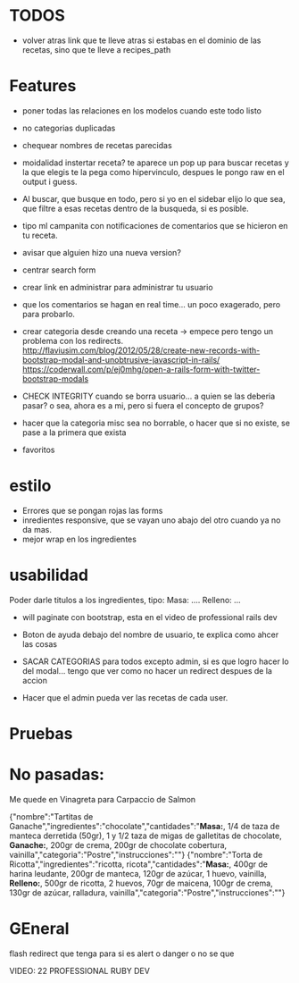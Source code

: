 # TODOS


* volver atras link que te lleve atras si estabas en el dominio de las recetas, sino que te lleve a recipes_path


# Features




* poner todas las relaciones en los modelos cuando este todo listo
* no categorias duplicadas
* chequear nombres de recetas parecidas

* moidalidad instertar receta? te aparece un pop up para buscar recetas y la que elegis te la pega como hipervinculo, despues le pongo raw en el output i guess.

* Al buscar, que busque en todo, pero si yo en el sidebar elijo lo que sea, que filtre a esas recetas dentro de la busqueda, si es posible.


* tipo ml campanita con notificaciones de comentarios que se hicieron en tu receta.
* avisar que alguien hizo una nueva version?
* centrar search form

* crear link en administrar para administrar tu usuario

* que los comentarios se hagan en real time... un poco exagerado, pero para probarlo.

* crear categoria desde creando una receta -> empece pero tengo un problema con los redirects.
        http://flaviusim.com/blog/2012/05/28/create-new-records-with-bootstrap-modal-and-unobtrusive-javascript-in-rails/
        https://coderwall.com/p/ej0mhg/open-a-rails-form-with-twitter-bootstrap-modals

* CHECK INTEGRITY cuando se borra usuario... a quien se las deberia pasar? o sea, ahora es a mi, pero si fuera el concepto de grupos?

* hacer que la categoria misc sea no borrable, o hacer que si no existe, se pase a la primera que exista


* favoritos


# estilo
* Errores que se pongan rojas las forms
* inredientes responsive, que se vayan uno abajo del otro cuando ya no da mas.
* mejor wrap en los ingredientes

# usabilidad
Poder darle titulos a los ingredientes, tipo: Masa: .... Relleno: ...
* will paginate con bootstrap, esta en el video de professional rails dev
* Boton de ayuda debajo del nombre de usuario, te explica como ahcer las cosas

* SACAR CATEGORIAS para todos excepto admin, si es que logro hacer lo del modal... tengo que ver como no hacer un redirect despues de la accion

* Hacer que el admin pueda ver las recetas de cada user.

# Pruebas




# No pasadas:
Me quede en Vinagreta para Carpaccio de Salmon

{"nombre":"Tartitas de Ganache","ingredientes":"chocolate","cantidades":"<b>Masa:</b>, 1/4 de taza de manteca derretida (50gr), 1 y 1/2 taza de migas de galletitas de chocolate, <b>Ganache:</b>, 200gr de crema, 200gr de chocolate cobertura, vainilla","categoria":"Postre","instrucciones":""}
{"nombre":"Torta de Ricotta","ingredientes":"ricotta, ricota","cantidades":"<b>Masa:</b>, 400gr de harina leudante, 200gr de manteca, 120gr de azúcar, 1 huevo, vainilla, <b>Relleno:</b>, 500gr de ricotta, 2 huevos, 70gr de maicena, 100gr de crema, 130gr de azúcar, ralladura, vainilla","categoria":"Postre","instrucciones":""}

# GEneral
flash redirect que tenga para si es alert o danger o no se que

VIDEO: 22 PROFESSIONAL RUBY DEV
